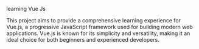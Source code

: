 learning Vue Js

This project aims to provide a comprehensive learning experience for Vue.js, a progressive JavaScript framework used for building modern web applications. Vue.js is known for its simplicity and versatility, making it an ideal choice for both beginners and experienced developers.
